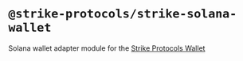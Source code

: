 # `@strike-protocols/strike-solana-wallet`

Solana wallet adapter module for the [Strike Protocols Wallet](https://strikeprotocols.com)
